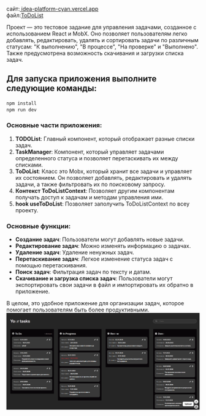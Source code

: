 сайт:[ idea-platform-cyan.vercel.app](https://idea-platform-cyan.vercel.app/) \
файл:[ToDoList](https://github.com/TheOnlyFastCoder2/Idea_Platform/blob/main/toDoList.txt)

Проект — это тестовое задание для управления задачами, созданное с использованием React и MobX. Оно позволяет пользователям легко добавлять, редактировать, удалять и сортировать задачи по различным статусам: "К выполнению", "В процессе", "На проверке" и "Выполнено". Также предусмотрена возможность скачивания и загрузки списка задач.

## Для запуска приложения выполните следующие команды:

```bash
npm install
npm run dev
```
### Основные части приложения:

1. **TODOList**: Главный компонент, который отображает разные списки задач.
2. **TaskManager**: Компонент, который управляет задачами определенного статуса и позволяет перетаскивать их между списками.
3. **ToDoList**: Класс это Mobx, который хранит все задачи и управляет их состоянием. Он позволяет добавлять, редактировать и удалять задачи, а также фильтровать их по поисковому запросу.
4. **Контекст ToDoListContext**: Позволяет другим компонентам получать доступ к задачам и методам управления ими.
5. **hook useToDoList**: Позволяет заполучить ToDoListContext по всеу проекту.

### Основные функции:

- **Создание задач**: Пользователи могут добавлять новые задачи.
- **Редактирование задач**: Можно изменять информацию о задачах.
- **Удаление задач**: Удаление ненужных задач.
- **Перетаскивание задач**: Легкое изменение статуса задач с помощью перетаскивания.
- **Поиск задач**: Фильтрация задач по тексту и датам.
- **Скачивание и загрузка списка задач**: Пользователи могут экспортировать свои задачи в файл и импортировать их обратно в приложение.

В целом, это удобное приложение для организации задач, которое помогает пользователям быть более продуктивными.
![Превью TodoList](https://github.com/TheOnlyFastCoder2/Idea_Platform/blob/main/screens/image.png)
